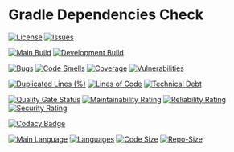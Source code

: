 # Gradle Dependencies Check

[![License][license-image]][license-url]
[![Issues][issues-image]][issues-url]

[![Main Build][main-build-image]][main-url]
[![Development Build][development-build-image]][development-url]

[![Bugs](https://sonarcloud.io/api/project_badges/measure?project=gregoranders_gradle-dependencies-check&metric=bugs)][sonarcloud-url]
[![Code Smells](https://sonarcloud.io/api/project_badges/measure?project=gregoranders_gradle-dependencies-check&metric=code_smells)][sonarcloud-url]
[![Coverage](https://sonarcloud.io/api/project_badges/measure?project=gregoranders_gradle-dependencies-check&metric=coverage)][sonarcloud-url]
[![Vulnerabilities](https://sonarcloud.io/api/project_badges/measure?project=gregoranders_gradle-dependencies-check&metric=vulnerabilities)][sonarcloud-url]

[![Duplicated Lines (%)](https://sonarcloud.io/api/project_badges/measure?project=gregoranders_gradle-dependencies-check&metric=duplicated_lines_density)][sonarcloud-url]
[![Lines of Code](https://sonarcloud.io/api/project_badges/measure?project=gregoranders_gradle-dependencies-check&metric=ncloc)][sonarcloud-url]
[![Technical Debt](https://sonarcloud.io/api/project_badges/measure?project=gregoranders_gradle-dependencies-check&metric=sqale_index)][sonarcloud-url]

[![Quality Gate Status](https://sonarcloud.io/api/project_badges/measure?project=gregoranders_gradle-dependencies-check&metric=alert_status)][sonarcloud-url]
[![Maintainability Rating](https://sonarcloud.io/api/project_badges/measure?project=gregoranders_gradle-dependencies-check&metric=sqale_rating)][sonarcloud-url]
[![Reliability Rating](https://sonarcloud.io/api/project_badges/measure?project=gregoranders_gradle-dependencies-check&metric=reliability_rating)][sonarcloud-url]
[![Security Rating](https://sonarcloud.io/api/project_badges/measure?project=gregoranders_gradle-dependencies-check&metric=security_rating)][sonarcloud-url]

[![Codacy Badge](https://app.codacy.com/project/badge/Grade/9174cf8501e34f40812e8db31c26a8e2)][codacy-url]

[![Main Language][language-image]][code-metric-url]
[![Languages][languages-image]][code-metric-url]
[![Code Size][code-size-image]][code-metric-url]
[![Repo-Size][repo-size-image]][code-metric-url]

[main-url]: https://github.com/gregoranders/gradle-dependencies-check/tree/main
[development-url]: https://github.com/gregoranders/gradle-dependencies-check/tree/development
[code-metric-url]: https://github.com/gregoranders/gradle-dependencies-check/search?l=JAVA
[license-url]: https://github.com/gregoranders/gradle-dependencies-check/blob/main/LICENSE
[license-image]: https://img.shields.io/github/license/gregoranders/gradle-dependencies-check.svg
[issues-url]: https://github.com/gregoranders/gradle-dependencies-check/issues
[issues-image]: https://img.shields.io/github/issues-raw/gregoranders/gradle-dependencies-check.svg
[main-build-image]: https://github.com/gregoranders/gradle-dependencies-check/workflows/Main%20CI/badge.svg
[development-build-image]: https://github.com/gregoranders/gradle-dependencies-check/workflows/Development%20CI/badge.svg
[language-image]: https://img.shields.io/github/languages/top/gregoranders/gradle-dependencies-check
[languages-image]: https://img.shields.io/github/languages/count/gregoranders/gradle-dependencies-check
[code-size-image]: https://img.shields.io/github/languages/code-size/gregoranders/gradle-dependencies-check
[repo-size-image]: https://img.shields.io/github/repo-size/gregoranders/gradle-dependencies-check
[sonarcloud-url]: https://sonarcloud.io/summary/new_code?id=gregoranders_gradle-dependencies-check
[codacy-url]: https://www.codacy.com/gh/gregoranders/gradle-dependencies-check/dashboard
